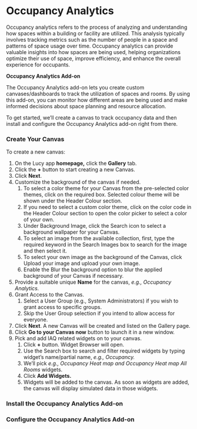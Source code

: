 # Occupancy Analytics

Occupancy analytics refers to the process of analyzing and understanding how spaces within a building or facility are utilized. This analysis typically involves tracking metrics such as the number of people in a space and patterns of space usage over time. Occupancy analytics can provide valuable insights into how spaces are being used, helping organizations optimize their use of space, improve efficiency, and enhance the overall experience for occupants.

**Occupancy Analytics Add-on**

The Occupancy Analytics add-on lets you create custom canvases/dashboards to track the utilization of spaces and rooms. By using this add-on, you can monitor how different areas are being used and make informed decisions about space planning and resource allocation.

To get started, we’ll create a canvas to track occupancy data and then install and configure the Occupancy Analytics add-on right from there.

### Create Your Canvas

To create a new canvas:

1. On the Lucy app **homepage,** click the **Gallery** tab.
2. Click the **+** button to start creating a new Canvas.
3. Click **Next**.
4. Customize the background  of the canvas if needed.
   1. To select a color theme for your Canvas from the pre-selected color themes, click on the required box. Selected colour theme will be shown under the Header Colour section.
   2. If you need to select a custom color theme, click on the color code in the Header Colour section to open the color picker to select a color of your own.
   3. Under Background Image, click the Search icon to select a background wallpaper for your Canvas.
   4. To select an image from the available collection, first, type the required keyword in the Search Images box to search for the image and then select it.
   5. To select your own image as the background of the Canvas, click Upload your image and upload your own image.
   6. Enable the Blur the background option to blur the applied background of your Canvas if necessary.
5. Provide a suitable unique **Name** for the canvas, _e.g., Occupancy Analytics._
6. Grant Access to the Canvas.
   1. Select a User Group (e.g., System Administrators) if you wish to grant access to specific groups.
   2. Skip the User Group selection if you intend to allow access for everyone.
7. Click **Next**. A new Canvas will be created and listed on the Gallery page.
8. &#x20;Click **Go to your Canvas now** button to launch it in a new window.
9. Pick and add IAQ related widgets on to your canvas.
   1. Click **+** button. Widget Browser will open.
   2. Use the Search box to search and filter required widgets by typing widget’s name/partial name, _e.g., Occupancy._
   3. We’ll pick _e.g., Occupancy Heat map and Occupancy Heat map All Rooms_ widgets.
   4. Click **Add Widgets.**
   5. Widgets will be added to the canvas. As soon as widgets are added, the canvas will display simulated data in those widgets.

### Install the Occupancy Analytics Add-on

### Configure the Occupancy Analytics Add-on
